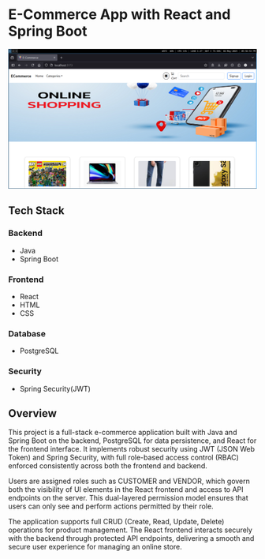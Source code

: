 # E-Commerce App with React and Spring Boot

![Preview](https://raw.githubusercontent.com/yogeshwaran99/E-commerce/main/Frontend/public/preview.png)


## Tech Stack

### Backend
- Java
- Spring Boot

### Frontend
- React
- HTML
- CSS

### Database
- PostgreSQL

### Security
- Spring Security(JWT)

## Overview

This project is a full-stack e-commerce application built with Java and Spring Boot on the backend, PostgreSQL for data persistence, and React for the frontend interface. It implements robust security using JWT (JSON Web Token) and Spring Security, with full role-based access control (RBAC) enforced consistently across both the frontend and backend.

Users are assigned roles such as CUSTOMER and VENDOR, which govern both the visibility of UI elements in the React frontend and access to API endpoints on the server. This dual-layered permission model ensures that users can only see and perform actions permitted by their role.

The application supports full CRUD (Create, Read, Update, Delete) operations for product management. The React frontend interacts securely with the backend through protected API endpoints, delivering a smooth and secure user experience for managing an online store.